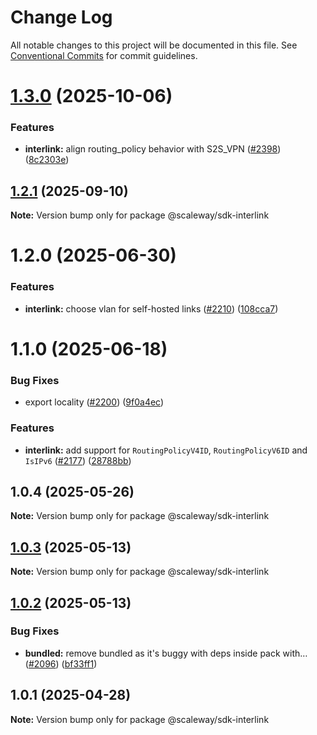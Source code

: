 # Change Log

All notable changes to this project will be documented in this file.
See [Conventional Commits](https://conventionalcommits.org) for commit guidelines.

# [1.3.0](https://github.com/scaleway/scaleway-sdk-js/compare/@scaleway/sdk-interlink@1.2.0...@scaleway/sdk-interlink@1.3.0) (2025-10-06)

### Features

- **interlink:** align routing_policy behavior with S2S_VPN ([#2398](https://github.com/scaleway/scaleway-sdk-js/issues/2398)) ([8c2303e](https://github.com/scaleway/scaleway-sdk-js/commit/8c2303e94c833168f5c20fe9ff5f6aa77b2ece57))

## [1.2.1](https://github.com/scaleway/scaleway-sdk-js/compare/@scaleway/sdk-interlink@1.2.0...@scaleway/sdk-interlink@1.2.1) (2025-09-10)

**Note:** Version bump only for package @scaleway/sdk-interlink

# 1.2.0 (2025-06-30)

### Features

- **interlink:** choose vlan for self-hosted links ([#2210](https://github.com/scaleway/scaleway-sdk-js/issues/2210)) ([108cca7](https://github.com/scaleway/scaleway-sdk-js/commit/108cca79517205b2861a19c2507ff3fd0c0c17bd))

# 1.1.0 (2025-06-18)

### Bug Fixes

- export locality ([#2200](https://github.com/scaleway/scaleway-sdk-js/issues/2200)) ([9f0a4ec](https://github.com/scaleway/scaleway-sdk-js/commit/9f0a4ec19e377cd90c5829604467c09a2088a38c))

### Features

- **interlink:** add support for `RoutingPolicyV4ID`, `RoutingPolicyV6ID` and `IsIPv6` ([#2177](https://github.com/scaleway/scaleway-sdk-js/issues/2177)) ([28788bb](https://github.com/scaleway/scaleway-sdk-js/commit/28788bb143c95557f286374d938ec341caeee15c))

## 1.0.4 (2025-05-26)

**Note:** Version bump only for package @scaleway/sdk-interlink

## [1.0.3](https://github.com/scaleway/scaleway-sdk-js/compare/@scaleway/sdk-interlink@1.0.2...@scaleway/sdk-interlink@1.0.3) (2025-05-13)

**Note:** Version bump only for package @scaleway/sdk-interlink

## [1.0.2](https://github.com/scaleway/scaleway-sdk-js/compare/@scaleway/sdk-interlink@1.0.1...@scaleway/sdk-interlink@1.0.2) (2025-05-13)

### Bug Fixes

- **bundled:** remove bundled as it's buggy with deps inside pack with… ([#2096](https://github.com/scaleway/scaleway-sdk-js/issues/2096)) ([bf33ff1](https://github.com/scaleway/scaleway-sdk-js/commit/bf33ff1f9cdd951add94817dac27239c86ef5437))

## 1.0.1 (2025-04-28)

**Note:** Version bump only for package @scaleway/sdk-interlink
